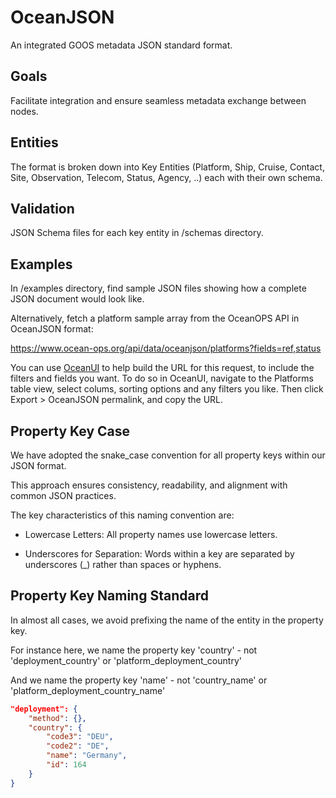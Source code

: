 # OceanJSON

An integrated GOOS metadata JSON standard format.

## Goals

Facilitate integration and ensure seamless metadata exchange between nodes.

## Entities

The format is broken down into Key Entities (Platform, Ship, Cruise, Contact, Site, Observation, Telecom, Status, Agency, ..) each with their own schema.

## Validation

JSON Schema files for each key entity in /schemas directory.

## Examples

In /examples directory, find sample JSON files showing how a complete JSON document would look like.

Alternatively, fetch a platform sample array from the OceanOPS API in OceanJSON format:

https://www.ocean-ops.org/api/data/oceanjson/platforms?fields=ref,status

You can use [OceanUI](https://www.ocean-ops.org/ui) to
 help build the URL for this request, to include the filters and fields you want. 
 To do so in OceanUI, navigate to the Platforms table view, select colums, sorting options and any filters you like. Then click Export > OceanJSON permalink, and copy the URL.

## Property Key Case 

We have adopted the snake_case convention for all property keys within our JSON format. 

This approach ensures consistency, readability, and alignment with common JSON practices. 

The key characteristics of this naming convention are:

- Lowercase Letters: All property names use lowercase letters.

- Underscores for Separation: Words within a key are separated by underscores (_) rather than spaces or hyphens.

## Property Key Naming Standard 

In almost all cases, we avoid prefixing the name of the entity in the property key.

For instance here, we name the property key 'country'  -  not 'deployment_country' or 'platform_deployment_country'

And we name the property key 'name'  -  not 'country_name' or 'platform_deployment_country_name'

```json
"deployment": {
    "method": {},
    "country": {
        "code3": "DEU",
        "code2": "DE",
        "name": "Germany",
        "id": 164
    }
}
```

